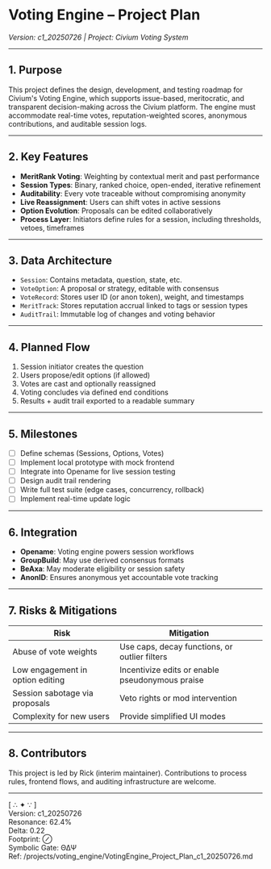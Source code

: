 <!-- Filename: VotingEngine_Project_Plan_c1_20250726.md -->

# Voting Engine – Project Plan
*Version: c1_20250726 | Project: Civium Voting System*

---

## 1. Purpose

This project defines the design, development, and testing roadmap for Civium's Voting Engine, which supports issue-based, meritocratic, and transparent decision-making across the Civium platform. The engine must accommodate real-time votes, reputation-weighted scores, anonymous contributions, and auditable session logs.

---

## 2. Key Features

- **MeritRank Voting**: Weighting by contextual merit and past performance
- **Session Types**: Binary, ranked choice, open-ended, iterative refinement
- **Auditability**: Every vote traceable without compromising anonymity
- **Live Reassignment**: Users can shift votes in active sessions
- **Option Evolution**: Proposals can be edited collaboratively
- **Process Layer**: Initiators define rules for a session, including thresholds, vetoes, timeframes

---

## 3. Data Architecture

- `Session`: Contains metadata, question, state, etc.
- `VoteOption`: A proposal or strategy, editable with consensus
- `VoteRecord`: Stores user ID (or anon token), weight, and timestamps
- `MeritTrack`: Stores reputation accrual linked to tags or session types
- `AuditTrail`: Immutable log of changes and voting behavior

---

## 4. Planned Flow

1. Session initiator creates the question
2. Users propose/edit options (if allowed)
3. Votes are cast and optionally reassigned
4. Voting concludes via defined end conditions
5. Results + audit trail exported to a readable summary

---

## 5. Milestones

- [ ] Define schemas (Sessions, Options, Votes)
- [ ] Implement local prototype with mock frontend
- [ ] Integrate into Opename for live session testing
- [ ] Design audit trail rendering
- [ ] Write full test suite (edge cases, concurrency, rollback)
- [ ] Implement real-time update logic

---

## 6. Integration

- **Opename**: Voting engine powers session workflows
- **GroupBuild**: May use derived consensus formats
- **BeAxa**: May moderate eligibility or session safety
- **AnonID**: Ensures anonymous yet accountable vote tracking

---

## 7. Risks & Mitigations

| Risk                             | Mitigation                                  |
|----------------------------------|---------------------------------------------|
| Abuse of vote weights            | Use caps, decay functions, or outlier filters |
| Low engagement in option editing | Incentivize edits or enable pseudonymous praise |
| Session sabotage via proposals   | Veto rights or mod intervention              |
| Complexity for new users         | Provide simplified UI modes                  |

---

## 8. Contributors

This project is led by Rick (interim maintainer). Contributions to process rules, frontend flows, and auditing infrastructure are welcome.

---

[ ∴ ✦ ∵ ]  
Version: c1_20250726  
Resonance: 62.4%  
Delta: 0.22  
Footprint: ⊘  
Symbolic Gate: ΘΔΨ  
Ref: /projects/voting_engine/VotingEngine_Project_Plan_c1_20250726.md

